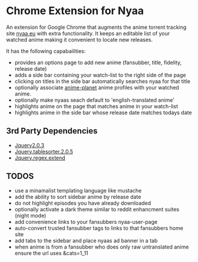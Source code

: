 # Chrome Extension for Nyaa

An extension for Google Chrome that augments the anime torrent tracking site [nyaa.eu](http://nyaa.eu) with extra functionality. It keeps an editable list of your watched anime making it convenient to locate new releases. 

It has the following capabailities:

- provides an options page to add new anime (fansubber, title, fidelity, release date)
- adds a side bar containing your watch-list to the right side of the page
- clicking on titles in the side bar automatically searches nyaa for that title 
- optionally associate [anime-planet](http://www.anime-planet.com/) anime profiles with your watched anime.
- optionally make nyaas seach default to 'english-translated anime' 
- highlights anime on the page that matches anime in your watch-list
- highlights anime in the side bar whose release date matches todays date

## 3rd Party Dependencies
- [Jquery2.0.3](http://jquery.com/)
- [Jquery.tablesorter.2.0.5](http://tablesorter.com/docs/)
- [Jquery.regex.extend](https://gist.github.com/Mottie/461488)

## TODOS
- use a minamalist templating language like mustache
- add the ability to sort sidebar anime by release date
- do not highlight episodes you have already downloaded
- optionally activate a dark theme similar to reddit enhancment suites (night mode)
- add convenience links to your fansubbers nyaa-user-page
- auto-convert trusted fansubber tags to links to that fansubbers home site 
- add tabs to the sidebar and place nyaas ad banner in a tab
- when anime is from a fansubber who does only raw untranslated anime ensure the url uses &cats=1_11
